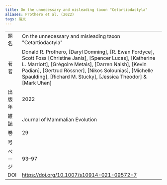 ```yaml
---
title: On the unnecessary and misleading taxon "Cetartiodactyla"
aliases: Prothero et al. (2022)
tags: 論文
---
```


|     |                                                                                                                                                                                                                                                                                                     |
| --- | --------------------------------------------------------------------------------------------------------------------------------------------------------------------------------------------------------------------------------------------------------------------------------------------------- |
| 題名  | On the unnecessary and misleading taxon "Cetartiodactyla"                                                                                                                                                                                                                                           |
| 著者  | Donald R. Prothero, [Daryl Domning], [R. Ewan Fordyce], Scott Foss [Christine Janis], [Spencer Lucas], [Katherine L. Marriott], [Grégoire Metais], [Darren Naish], [Kevin Padian], [Gertrud Rössner], [Nikos Solounias], [Michelle Spaulding], [Richard M. Stucky], [Jessica Theodor] & [Mark Uhen] |
| 出版年 | 2022                                                                                                                                                                                                                                                                                                |
| 雑誌  | Journal of Mammalian Evolution                                                                                                                                                                                                                                                                      |
| 巻   | 29                                                                                                                                                                                                                                                                                                  |
| 号   |                                                                                                                                                                                                                                                                                                     |
| ページ | 93–97                                                                                                                                                                                                                                                                                               |
| DOI | https://doi.org/10.1007/s10914-021-09572-7                                                                                                                                                                                                                                                          |


